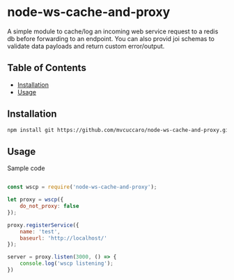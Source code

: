 # node-ws-cache-and-proxy
A simple module to cache/log an incoming web service request to a redis db before forwarding to an endpoint. You can also provid joi schemas to validate data payloads and return custom error/output.


## Table of Contents

- [Installation](#installation)
- [Usage](#usage)

## Installation

```sh
npm install git https://github.com/mvcuccaro/node-ws-cache-and-proxy.git
```

## Usage
Sample code

```javascript

const wscp = require('node-ws-cache-and-proxy');

let proxy = wscp({
	do_not_proxy: false
});

proxy.registerService({
	name: 'test',
	baseurl: 'http://localhost/'
});

server = proxy.listen(3000, () => {
	console.log('wscp listening');
})

```

